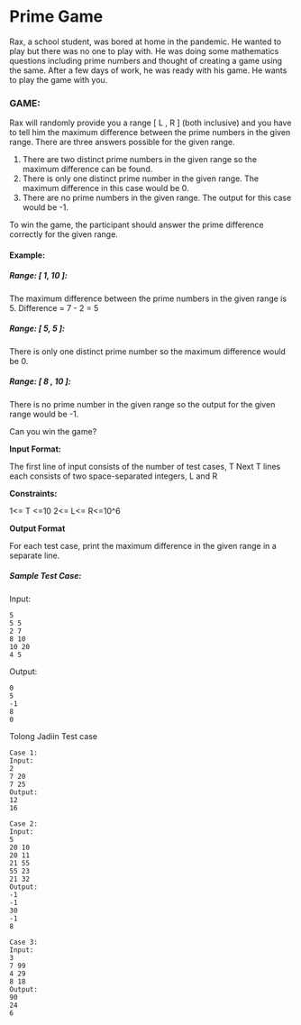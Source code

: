 # Prime Game



Rax, a school student, was bored at home in the pandemic. He wanted to play but there was no one to play with. He was doing some mathematics questions including prime numbers and thought of creating a game using the same. After a few days of work, he was ready with his game. He wants to play the game with you.

### GAME:

Rax will randomly provide you a range [ L , R ] (both inclusive) and you have to tell him the maximum difference between the prime numbers in the given range. There are three answers possible for the given range.
<ol>
  <li>There are two distinct prime numbers in the given range so the maximum difference can be found.</li>
  <li>There is only one distinct prime number in the given range. The maximum difference in this case would be 0.</li>
  <li>There are no prime numbers in the given range. The output for this case would be -1.</li>
</ol>

To win the game, the participant should answer the prime difference correctly for the given range.

#### Example:

##### Range: [ 1, 10 ]:

The maximum difference between the prime numbers in the given range is 5.
Difference = 7 - 2 = 5

##### Range: [ 5, 5 ]:

There is only one distinct prime number so the maximum difference would be 0.

##### Range: [ 8 , 10 ]:

There is no prime number in the given range so the output for the given range would be -1.

Can you win the game?

<b>Input Format:</b>

The first line of input consists of the number of test cases, T
Next T lines each consists of two space-separated integers, L and R

<b>Constraints:</b>

1<= T <=10
2<= L<= R<=10^6

<b>Output Format</b>

For each test case, print the maximum difference in the given range in a separate line. 

##### Sample Test Case:

Input:
```
5
5 5
2 7
8 10
10 20
4 5
```
Output:
```
0
5
-1
8
0
```





Tolong Jadiin Test case
```
Case 1: 
Input:
2
7 20
7 25
Output: 
12
16
```
```
Case 2: 
Input:
5
20 10
20 11
21 55
55 23
21 32
Output:
-1
-1
30
-1
8
```
```
Case 3:
Input:
3
7 99
4 29
8 18
Output:
90
24
6   
```   
